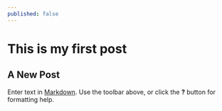 ```yaml
---
published: false
---
```

# This is my first post

## A New Post

Enter text in [Markdown](http://daringfireball.net/projects/markdown/). Use the toolbar above, or click the **?** button for formatting help.
